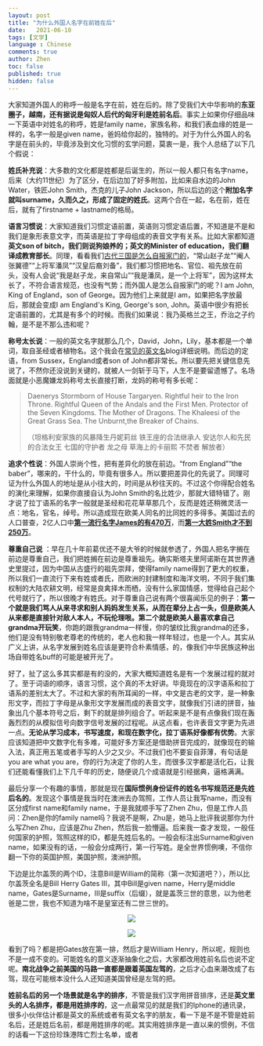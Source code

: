 ```yaml
---
layout: post
title: "为什么外国人名字在前姓在后"
date:   2021-06-10
tags: [文学]
language : Chinese
comments: true
author: Zhen
toc: false
published: true
hidden: false
---
```

大家知道外国人的称呼一般是名字在前，姓在后的。除了受我们大中华影响的**东亚圈子，越南，还有据说是匈奴人后代的匈牙利是姓前名后**。事实上如果你仔细品味一下英语中对姓名的称呼，姓是family name，家族名称，和我们表血缘的姓是一样的，名字一般是given name，爸妈给你起的，独特的。对于为什么外国人的名字是在前头的，毕竟涉及到文化习惯的玄学问题，莫衷一是，我个人总结了以下几个假说：

**姓氏补充说**：大多数的文化都是姓都是后诞生的，所以一般人都只有名字name，后来（大约11世纪）为了区分，在后边加了好多附加，比如来自水边的John Water，铁匠John Smith，杰克的儿子John Jackson，所以后边的这个**附加名字就叫surname，久而久之，形成了固定的姓氏**。这两个合在一起，名在前，姓在后，就有了firstname + lastname的格局。

**语言习惯说**：大家知道我们习惯定语前置，英语则习惯定语后置，不知道是不是和我们是象形表意文字，而英语是拉丁字母组成的表音文字有关系。比如大家都知道**英文son of bitch，我们则说狗娘养的；英文的Minister of education，我们翻译成教育部长**。同理，看看我们[古代三国是怎么自报家门的](https://www.bilibili.com/s/video/BV1NZ4y1H768)，“常山赵子龙”“阉人张翼德”“上将军潘凤”“汉皇后裔刘备”，我们都习惯把地名、官位、祖先放在前头，没有人会说“我是赵子龙，来自常山”“我是潘凤，是一个上将军”，因为这样太长了，不符合语言规范，也没有气势；而外国人是怎么自报家门的呢？I am John, King of England，son of George。因为他们上来就是I am，如果把名字放最后，那就会变成I am England's King, George's son, John。英语中很少有把长定语前置的，尤其是有多个的时候。而我们如果说：我乃英格兰之王，乔治之子约翰，是不是不那么违和呢？

**称号太长说**：一般的英文名字就那么几个，David，John，Lily，基本都是一个单词，取自圣经或者植物名。这个我会在[常见的英文名](/常见的英文名)blog详细说明。而后边的定语，from Sussex，England或者son of John都非常长。所以要先把关键信息先说了，不然你还没说到关键的，就被人一剑斩于马下，人生不是要留遗憾了。名场面就是小恶魔嫌龙妈称号太长直接打断，龙妈的称号有多长呢：

> Daenerys Stormborn of House Targaryen. Rightful heir to the Iron Throne. Rightful Queen of the Andals and the First Men. Protector of the Seven Kingdoms. The Mother of Dragons. The Khaleesi of the Great Grass Sea. The Unburnt,the Breaker of Chains.
> 
> （坦格利安家族的风暴降生丹妮莉丝 铁王座的合法继承人 安达尔人和先民的合法女王 七国的守护者 龙之母 草海上的卡丽熙 不焚者 解放者）

 **追求个性说**：外国人崇尚个性，把有差异化的放在前边。“from England”“the baber”，哪来的，干什么的，毕竟有很多人。所以要把差异化的先说了。同理可证为什么外国人的地址是从小往大的，时间是从秒往天的。不过这个你得配合姓名的演化来理解，如果你直接自认为John Smith的名比姓少，那就大错特错了。刚才说了拉丁语系的名字一般就是圣经和花花草草那几个，反而是姓还稍微灵活一点：地名，官名，绰号。所以造成现在欧美人同名的比同姓的多得多。美国过去的人口普查，2亿人口中[**第一流行名字James的有470万**](https://www.ssa.gov/oact/babynames/decades/century.html)，而[**第一大姓Smith才不到250万**](https://share.america.gov/zh-hans/the-top-ten-surnames-in-the-u-s/)。

**尊重自己说** ：早在几十年前葛优还不是大爷的时候就参透了，外国人把名字搁在前边是尊重自己，我们把姓搁在前边是尊重祖先。确实斯塔夫里阿诺斯在其世界通史里提过，因为中国从古盛行的祖先崇拜，使得family name得到了更大的权重，所以我们一直流行下来有姓或者氏，而欧洲的封建制度和海洋文明，不同于我们集权制的大陆农耕文明，经常是良禽择木而栖，没有什么家国情感，觉得给自己起个代号就行了，所以很晚才有姓氏。对于尊重自己说有两个很喜闻乐见的例子：**第一个就是我们骂人从来寻求和别人妈妈发生关系，从而在辈分上占一头，但是欧美人从来都是直接针对敌人本人，不玩伦理哏。第二个就是欧美人最喜欢拿自己grandma开玩笑**，你跑的跟我grandma一样慢，你的皱纹比我grandma的还多，他们是没有特别敬老尊老的传统的，老人也和我一样年轻过，也是一个人。其实从广义上讲，从名字发展到姓名应该是更符合朴素情感，的，像我们中华民族这种出场自带姓名buff的可能是被开光了。

好了，扯了这么多其实都是有的没的，大家大概知道姓名是有一个发展过程的就对了。至于词语的顺序，语言习惯，这个真的不太好讲。毕竟现在的汉字语系和拉丁语系的差别太大了。不过和大家的有所耳闻的一样，中文是古老的文字，是一种象形文字，而拉丁字母是从象形文字发展而成的表音文字，就像我们引进的拼音，抽象出几个基本符号之后，剩下的就是排列组合了。听起来是不是有点像我们现在轰轰烈烈的从模拟信号向数字信号发展的过程呢。从这点看，也许表音文字更为先进一点。**无论从学习成本，书写速度，和现在数字化，拉丁语系好像都有优势**。大家应该知道把中文数字化有多难，可能好多方案还是借助拼音完成的，就像现在的输入法，真正用五笔或者手写的人少之又少。不过我们也不要妄自菲薄，有句话是you are what you are，你的行为决定了你的人生，而很多汉字都是活化石，让我们还能看懂我们上下几千年的历史，随便说几个成语就是引经据典，逼格满满。

最后分享一个有趣的事情，那就是现在**国际惯例身份证件的姓名书写规范还是先姓后名的**。发现这个事情是我当时在澳洲去办驾照，工作人员让我写name，而没有区分成first name和family name，于是我就顺手写了Zhen Zhu，但是工作人员问：Zhen是你的family name吗？我说不是啊，Zhu是，她马上批评我说那你为什么写Zhen Zhu，应该是Zhu Zhen，然后我一脸懵逼。后来我一查才发现，一般任何国家的护照，驾照这样的ID，都是先姓后名的。一般会标注出Surname和given name，如果没有的话，一般会分成两行，第一行写姓。是全世界惯例噢，不信你翻一下你的英国护照，美国护照，澳洲护照。

下边是比尔盖茨的两个ID，注意Bill是William的简称（第一次知道吧？），所以比尔盖茨全名是Bill Herry Gates III，其中Bill是given name，Herry是middle name，Gates是Surname，III是suffix（后缀），就是盖茨三世的意思，以为他老爸是二世，我也不知道为啥不是皇室还有二世三世的。

<p align="center"> <img src="{{ site.imageurl }}/比尔盖茨1.jpg"> </p> 
<p align="center"> <img src="{{ site.imageurl }}/比尔盖茨2.jpg"> </p>

看到了吗？都是把Gates放在第一排，然后才是William Henry，所以呢，规则也不是一成不变的。可能姓名的意义逐渐抽象化之后，大家都改用姓前名后也说不定呢。**南北战争之前美国的马路一直都是跟着英国左驾的**，之后才心血来潮改成了右驾，现在可能根本没什么人还知道美国曾经是左驾的把。

**姓前名后的另一个场景就是名字的排序**，不管是我们汉字用拼音排序，还是**英文里头的人名排序，都是用姓排序的**，这一点最常见的就是我们的Iphone的通讯录，很多小伙伴估计都是英文的系统或者有英文名字的朋友，看一下是不是不管是姓前名后，还是姓后名前，都是用姓排序的呢。其实用姓排序是一直以来的惯例，不信的话看一下这份珍珠港阵亡烈士名单，或者
 
<!--stackedit_data:
eyJoaXN0b3J5IjpbLTMxODE2MjIwOCwxNzIzMTczOTMwLC0xNz
AzNzEyNzg2LC0xNzI4MTQwMzksMTk1MDQ3NjkxMywxODU4NTk0
NDI2LDE5NTc3NzE3MDIsOTAzMjkwMTQ2LDEzMzA1NTY2MTksLT
Q1MDA2OTUyNywxNjA0ODMwNzI2LDEwNjQwMDY3NjEsLTIwMjQx
NzEwNDUsLTIwMzg5NzMxOTgsMTQ3NDU0OTA4MiwtMTYxMDgzOT
U3LDcwNjExNDY0XX0=
-->